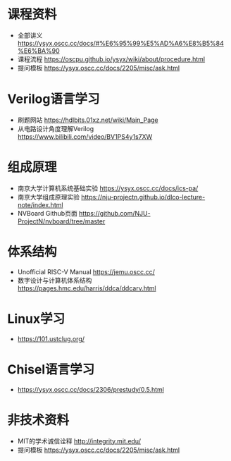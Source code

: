 # 课程资料
- 全部讲义 https://ysyx.oscc.cc/docs/#%E6%95%99%E5%AD%A6%E8%B5%84%E6%BA%90
- 课程流程 https://oscpu.github.io/ysyx/wiki/about/procedure.html
- 提问模板 https://ysyx.oscc.cc/docs/2205/misc/ask.html

# Verilog语言学习
- 刷题网站 https://hdlbits.01xz.net/wiki/Main_Page
- 从电路设计角度理解Verilog https://www.bilibili.com/video/BV1PS4y1s7XW

# 组成原理
- 南京大学计算机系统基础实验 https://ysyx.oscc.cc/docs/ics-pa/
- 南京大学组成原理实验 https://nju-projectn.github.io/dlco-lecture-note/index.html
- NVBoard Github页面 https://github.com/NJU-ProjectN/nvboard/tree/master

# 体系结构
- Unofficial RISC-V Manual https://jemu.oscc.cc/
- 数字设计与计算机体系结构 https://pages.hmc.edu/harris/ddca/ddcarv.html

# Linux学习
- https://101.ustclug.org/

# Chisel语言学习
- https://ysyx.oscc.cc/docs/2306/prestudy/0.5.html

# 非技术资料
- MIT的学术诚信诠释 http://integrity.mit.edu/
- 提问模板 https://ysyx.oscc.cc/docs/2205/misc/ask.html